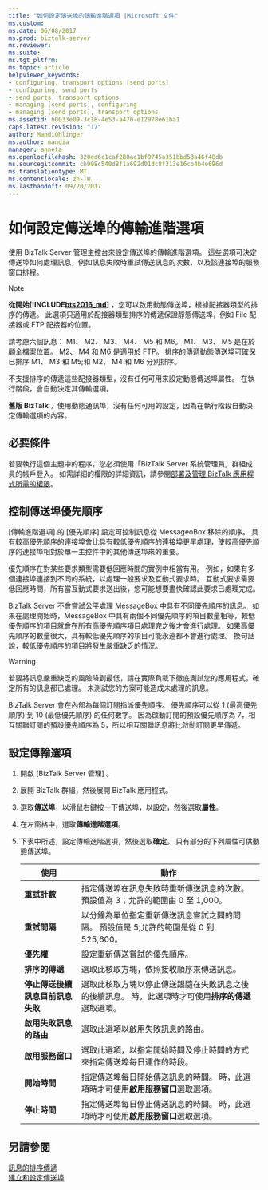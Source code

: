 ```yaml
---
title: "如何設定傳送埠的傳輸進階選項 |Microsoft 文件"
ms.custom: 
ms.date: 06/08/2017
ms.prod: biztalk-server
ms.reviewer: 
ms.suite: 
ms.tgt_pltfrm: 
ms.topic: article
helpviewer_keywords:
- configuring, transport options [send ports]
- configuring, send ports
- send ports, transport options
- managing [send ports], configuring
- managing [send ports], transport options
ms.assetid: b0033e09-3c18-4e53-a470-e12978e61ba1
caps.latest.revision: "17"
author: MandiOhlinger
ms.author: mandia
manager: anneta
ms.openlocfilehash: 320ed6c1caf288ac1bf9745a351bbd53a46f48db
ms.sourcegitcommit: cb908c540d8f1a692d01dc8f313e16cb4b4e696d
ms.translationtype: MT
ms.contentlocale: zh-TW
ms.lasthandoff: 09/20/2017
---
```

# <a name="how-to-configure-transport-advanced-options-for-a-send-port"></a>如何設定傳送埠的傳輸進階選項
使用 BizTalk Server 管理主控台來設定傳送埠的傳輸進階選項。 這些選項可決定傳送埠如何處理訊息，例如訊息失敗時重試傳送訊息的次數，以及該連接埠的服務窗口排程。  
  
> [!NOTE]
> **從開始[!INCLUDE[bts2016_md](../includes/bts2016-md.md)]** ，您可以啟用動態傳送埠，根據配接器類型的排序的傳遞。 此選項只適用於配接器類型排序的傳遞保證靜態傳送埠，例如 File 配接器或 FTP 配接器的位置。
> 
> 請考慮六個訊息： M1、 M2、 M3、 M4、 M5 和 M6。 M1、 M3、 M5 是在於顧全檔案位置。 M2、 M4 和 M6 是適用於 FTP。 排序的傳遞動態傳送埠可確保已排序 M1、 M3 和 M5;和 M2、 M4 和 M6 分別排序。 
> 
> 不支援排序的傳遞這些配接器類型，沒有任何可用來設定動態傳送埠屬性。 在執行階段，會自動決定其傳輸選項。  
>
> **舊版 BizTalk** ，使用動態通訊埠，沒有任何可用的設定，因為在執行階段自動決定傳輸選項的內容。

  
## <a name="prerequisites"></a>必要條件  
 若要執行這個主題中的程序，您必須使用「BizTalk Server 系統管理員」群組成員的帳戶登入。 如需詳細的權限的詳細資訊，請參閱[部署及管理 BizTalk 應用程式所需的權限](../core/permissions-required-for-deploying-and-managing-a-biztalk-application.md)。  
  
## <a name="controlling-send-port-priority"></a>控制傳送埠優先順序  
 [傳輸進階選項] 的 [優先順序] 設定可控制訊息從 MessageoBox 移除的順序。 具有較高優先順序的連接埠會比具有較低優先順序的連接埠更早處理，使較高優先順序的連接埠相對於單一主控件中的其他傳送埠來的重要。  
  
 優先順序在對某些要求類型需要低回應時間的實例中相當有用。 例如，如果有多個連接埠連接到不同的系統，以處理一般要求及互動式要求時。 互動式要求需要低回應時間，所有當互動式要求送出後，您可能想要盡快確認此要求已處理完成。  
  
 BizTalk Server 不會嘗試公平處理 MessageBox 中具有不同優先順序的訊息。 如果在處理開始時，MessageBox 中具有兩個不同優先順序的項目數量相等，較低優先順序的項目就會在所有高優先順序項目處理完之後才會進行處理。 如果高優先順序的數量很大，具有較低優先順序的項目可能永遠都不會進行處理。 換句話說，較低優先順序的項目將發生嚴重缺乏的情況。  
  
> [!WARNING]
>  若要將訊息嚴重缺乏的風險降到最低，請在實際負載下徹底測試您的應用程式，確定所有的訊息都已處理。 未測試您的方案可能造成未處理的訊息。  
  
 BizTalk Server 會在內部為每個訂閱指派優先順序。 優先順序可以從 1 (最高優先順序) 到 10 (最低優先順序) 的任何數字。 因為啟動訂閱的預設優先順序為 7，相互關聯訂閱的預設優先順序為 5，所以相互關聯訊息將比啟動訂閱更早傳遞。  
  
## <a name="configure-the-transport-options"></a>設定傳輸選項 
  
1.  開啟 [BizTalk Server 管理] 。  
  
2.  展開 BizTalk 群組，然後展開 BizTalk 應用程式。  
  
3.  選取**傳送埠**，以滑鼠右鍵按一下傳送埠，以設定，然後選取**屬性**。  
  
4.  在左窗格中，選取**傳輸進階選項**。  
  
5.  下表中所述，設定傳輸進階選項，然後選取**確定**。  只有部分的下列屬性可供動態傳送埠。
  
    |使用|動作|  
    |--------------|----------------|  
    |**重試計數**|指定傳送埠在訊息失敗時重新傳送訊息的次數。 預設值為 3；允許的範圍由 0 至 1,000。|  
    |**重試間隔**|以分鐘為單位指定重新傳送訊息嘗試之間的間隔。 預設值是 5;允許的範圍是從 0 到 525,600。|  
    |**優先權**|設定重新傳送嘗試的優先順序。|  
    |**排序的傳遞**|選取此核取方塊，依照接收順序來傳送訊息。|  
    |**停止傳送後續訊息目前訊息失敗**|選取此核取方塊以停止傳送跟隨在失敗訊息之後的後續訊息。 時，此選項時才可使用**排序的傳遞**選取選項。|  
    |**啟用失敗訊息的路由**|選取此選項以啟用失敗訊息的路由。|  
    |**啟用服務窗口**|選取此選項，以指定開始時間及停止時間的方式來指定傳送埠每日運作的時段。|  
    |**開始時間**|指定傳送埠每日開始傳送訊息的時間。 時，此選項時才可使用**啟用服務窗口**選取選項。|  
    |**停止時間**|指定傳送埠每日停止傳送訊息的時間。 時，此選項時才可使用**啟用服務窗口**選取選項。|  
  
## <a name="see-also"></a>另請參閱  
[訊息的排序傳遞](../core/ordered-delivery-of-messages.md)  
 [建立和設定傳送埠](../core/creating-and-configuring-send-ports.md)